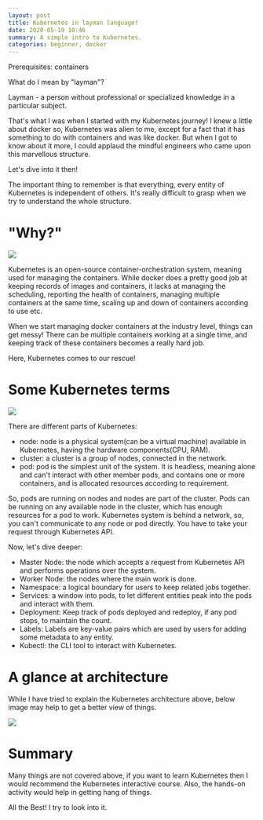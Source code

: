 ```yaml
---
layout: post
title: Kubernetes in layman language!
date: 2020-05-19 10:46
summary: A simple intro to Kubernetes.
categories: beginner, docker
---
```


Prerequisites: containers

What do I mean by "layman"?

Layman - a person without professional or specialized knowledge in a particular subject.

That's what I was when I started with my Kubernetes journey! I knew a little about docker so, Kubernetes was alien to me, except for a fact that it has something to do with containers and was like docker. But when I got to know about it more, I could applaud the mindful engineers who came upon this marvellous structure.

Let's dive into it then!

The important thing to remember is that everything, every entity of Kubernetes is independent of others. It's really difficult to grasp when we try to understand the whole structure.

# "Why?"

![](https://media.giphy.com/media/1M9fmo1WAFVK0/giphy.gif)

Kubernetes is an open-source container-orchestration system, meaning used for managing the containers. While docker does a pretty good job at keeping records of images and containers, it lacks at managing the scheduling, reporting the health of containers, managing multiple containers at the same time, scaling up and down of containers according to use etc.

When we start managing docker containers at the industry level, things can get messy! There can be multiple containers working at a single time, and keeping track of these containers becomes a really hard job. 

Here, Kubernetes comes to our rescue!

# Some Kubernetes terms

![](https://media.giphy.com/media/3ohjV7896cxaEKCxMI/giphy.gif)

There are different parts of Kubernetes:

- node: node is a physical system(can be a virtual machine) available in Kubernetes, having the hardware components(CPU, RAM).
- cluster: a cluster is a group of nodes, connected in the network.
- pod: pod is the simplest unit of the system. It is headless, meaning alone and can't interact with other member pods, and contains one or more containers, and is allocated resources according to requirement.

So, pods are running on nodes and nodes are part of the cluster. Pods can be running on any available node in the cluster, which has enough resources for a pod to work. Kubernetes system is behind a network, so, you can't communicate to any node or pod directly. You have to take your request through Kubernetes API.

Now, let's dive deeper:

- Master Node: the node which accepts a request from Kubernetes API and performs operations over the system.
- Worker Node: the nodes where the main work is done.
- Namespace: a logical boundary for users to keep related jobs together.
- Services: a window into pods, to let different entities peak into the pods and interact with them.
- Deployment: Keep track of pods deployed and redeploy, if any pod stops, to maintain the count.
- Labels: Labels are key-value pairs which are used by users for adding some metadata to any entity.
- Kubectl: the CLI tool to interact with Kubernetes.

# A glance at architecture

While I have tried to explain the Kubernetes architecture above, below image may help to get a better view of things.

![](https://thenewstack.io/wp-content/uploads/2016/11/Chart_02_Kubernetes-Architecture.png)

# Summary

Many things are not covered above, if you want to learn Kubernetes then I would recommend the Kubernetes interactive course. Also, the hands-on activity would help in getting hang of things.

All the Best! I try to look into it.